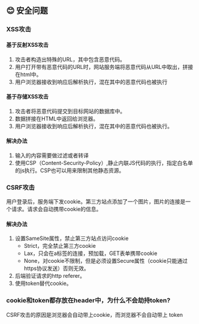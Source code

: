 ## 😊 安全问题

### XSS攻击

#### 基于反射XSS攻击

1. 攻击者构造出特殊的URL，其中包含恶意代码。
2. 用户打开带有恶意代码的URL时，网站服务端将恶意代码从URL中取出，拼接在html中。
3. 用户浏览器接收到响应后解析执行，混在其中的恶意代码也被执行
#### 基于存储XSS攻击

1. 攻击者将恶意代码提交到目标网站的数据库中。
2. 数据拼接在HTML中返回给浏览器。
3. 用户浏览器接收到响应后解析执行，混在其中的恶意代码也被执行。

#### 解决办法

1. 输入的内容需要做过滤或者转译
2. 使用CSP（Content-Security-Policy）,静止内联JS代码的执行，指定白名单的js执行。CSP也可以用来限制其他静态资源。
### CSRF攻击

用户登录后，服务端下发cookie。第三方站点添加了一个图片，图片的连接是一个请求。请求会自动携带cookie的信息。

#### 解决办法

1. 设置SameSite属性，禁止第三方站点访问cookie
    - Strict，完全禁止第三方cookie
    - Lax，只会在a标签的连接，预加载，GET表单携带cookie
    - None，对cookie不限制，但是必须设置Secure属性（cookie只能通过https协议发送）否则无效。
2. 后端验证请求的http referer。
3. 使用token替代cookie。

### cookie和token都存放在header中，为什么不会劫持token?

CSRF攻击的原因是浏览器会自动带上cookie，而浏览器不会自动带上 token